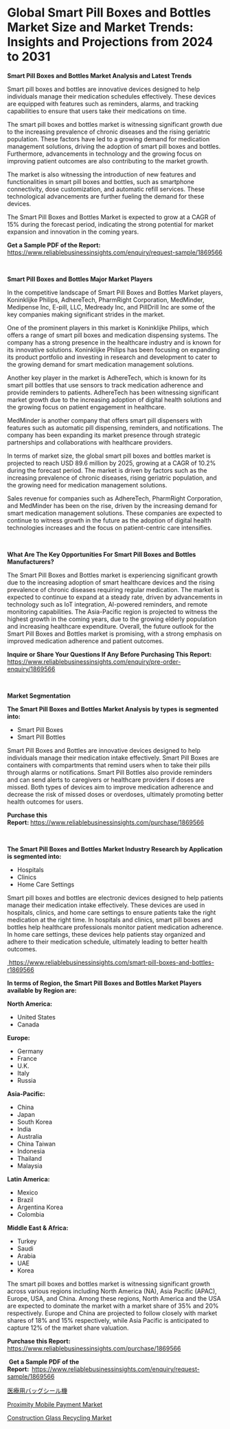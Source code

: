 <p><h1>Global Smart Pill Boxes and Bottles Market Size and Market Trends: Insights and Projections from 2024 to 2031</h1></p><p><strong>Smart Pill Boxes and Bottles Market Analysis and Latest Trends</strong></p>
<p><p>Smart pill boxes and bottles are innovative devices designed to help individuals manage their medication schedules effectively. These devices are equipped with features such as reminders, alarms, and tracking capabilities to ensure that users take their medications on time.</p><p>The smart pill boxes and bottles market is witnessing significant growth due to the increasing prevalence of chronic diseases and the rising geriatric population. These factors have led to a growing demand for medication management solutions, driving the adoption of smart pill boxes and bottles. Furthermore, advancements in technology and the growing focus on improving patient outcomes are also contributing to the market growth.</p><p>The market is also witnessing the introduction of new features and functionalities in smart pill boxes and bottles, such as smartphone connectivity, dose customization, and automatic refill services. These technological advancements are further fueling the demand for these devices.</p><p>The Smart Pill Boxes and Bottles Market is expected to grow at a CAGR of 15% during the forecast period, indicating the strong potential for market expansion and innovation in the coming years.</p></p>
<p><strong>Get a Sample PDF of the Report:&nbsp;</strong> <a href="https://www.reliablebusinessinsights.com/enquiry/request-sample/1869566">https://www.reliablebusinessinsights.com/enquiry/request-sample/1869566</a></p>
<p>&nbsp;</p>
<p><strong>Smart Pill Boxes and Bottles Major Market Players</strong></p>
<p><p>In the competitive landscape of Smart Pill Boxes and Bottles Market players, Koninklijke Philips, AdhereTech, PharmRight Corporation, MedMinder, Medipense Inc, E-pill, LLC, Medready Inc, and PillDrill Inc are some of the key companies making significant strides in the market. </p><p>One of the prominent players in this market is Koninklijke Philips, which offers a range of smart pill boxes and medication dispensing systems. The company has a strong presence in the healthcare industry and is known for its innovative solutions. Koninklijke Philips has been focusing on expanding its product portfolio and investing in research and development to cater to the growing demand for smart medication management solutions.</p><p>Another key player in the market is AdhereTech, which is known for its smart pill bottles that use sensors to track medication adherence and provide reminders to patients. AdhereTech has been witnessing significant market growth due to the increasing adoption of digital health solutions and the growing focus on patient engagement in healthcare.</p><p>MedMinder is another company that offers smart pill dispensers with features such as automatic pill dispensing, reminders, and notifications. The company has been expanding its market presence through strategic partnerships and collaborations with healthcare providers.</p><p>In terms of market size, the global smart pill boxes and bottles market is projected to reach USD 89.6 million by 2025, growing at a CAGR of 10.2% during the forecast period. The market is driven by factors such as the increasing prevalence of chronic diseases, rising geriatric population, and the growing need for medication management solutions.</p><p>Sales revenue for companies such as AdhereTech, PharmRight Corporation, and MedMinder has been on the rise, driven by the increasing demand for smart medication management solutions. These companies are expected to continue to witness growth in the future as the adoption of digital health technologies increases and the focus on patient-centric care intensifies.</p></p>
<p>&nbsp;</p>
<p><strong>What Are The Key Opportunities For Smart Pill Boxes and Bottles Manufacturers?</strong></p>
<p><p>The Smart Pill Boxes and Bottles market is experiencing significant growth due to the increasing adoption of smart healthcare devices and the rising prevalence of chronic diseases requiring regular medication. The market is expected to continue to expand at a steady rate, driven by advancements in technology such as IoT integration, AI-powered reminders, and remote monitoring capabilities. The Asia-Pacific region is projected to witness the highest growth in the coming years, due to the growing elderly population and increasing healthcare expenditure. Overall, the future outlook for the Smart Pill Boxes and Bottles market is promising, with a strong emphasis on improved medication adherence and patient outcomes.</p></p>
<p><strong>Inquire or Share Your Questions If Any Before Purchasing This Report:</strong> <a href="https://www.reliablebusinessinsights.com/enquiry/pre-order-enquiry/1869566">https://www.reliablebusinessinsights.com/enquiry/pre-order-enquiry/1869566</a></p>
<p>&nbsp;</p>
<p><strong>Market Segmentation</strong></p>
<p><strong>The Smart Pill Boxes and Bottles Market Analysis by types is segmented into:</strong></p>
<p><ul><li>Smart Pill Boxes</li><li>Smart Pill Bottles</li></ul></p>
<p><p>Smart Pill Boxes and Bottles are innovative devices designed to help individuals manage their medication intake effectively. Smart Pill Boxes are containers with compartments that remind users when to take their pills through alarms or notifications. Smart Pill Bottles also provide reminders and can send alerts to caregivers or healthcare providers if doses are missed. Both types of devices aim to improve medication adherence and decrease the risk of missed doses or overdoses, ultimately promoting better health outcomes for users.</p></p>
<p><strong>Purchase this Report:&nbsp;</strong><a href="https://www.reliablebusinessinsights.com/purchase/1869566">https://www.reliablebusinessinsights.com/purchase/1869566</a></p>
<p>&nbsp;</p>
<p><strong>The Smart Pill Boxes and Bottles Market Industry Research by Application is segmented into:</strong></p>
<p><ul><li>Hospitals</li><li>Clinics</li><li>Home Care Settings</li></ul></p>
<p><p>Smart pill boxes and bottles are electronic devices designed to help patients manage their medication intake effectively. These devices are used in hospitals, clinics, and home care settings to ensure patients take the right medication at the right time. In hospitals and clinics, smart pill boxes and bottles help healthcare professionals monitor patient medication adherence. In home care settings, these devices help patients stay organized and adhere to their medication schedule, ultimately leading to better health outcomes.</p></p>
<p><a href="https://www.reliablebusinessinsights.com/smart-pill-boxes-and-bottles-r1869566">&nbsp;https://www.reliablebusinessinsights.com/smart-pill-boxes-and-bottles-r1869566</a></p>
<p><strong>In terms of Region, the Smart Pill Boxes and Bottles Market Players available by Region are:</strong></p>
<p>
    <p> <strong> North America: </strong>
        <ul>
            <li>United States</li>
            <li>Canada</li>
        </ul>
        </p> 
    <p> <strong> Europe: </strong>
        <ul>
            <li>Germany</li>
            <li>France</li>
            <li>U.K.</li>
            <li>Italy</li>
            <li>Russia</li>
        </ul>
        </p> 
    <p> <strong> Asia-Pacific: </strong>
        <ul>
            <li>China</li>
            <li>Japan</li>
            <li>South Korea</li>
            <li>India</li>
            <li>Australia</li>
            <li>China Taiwan</li>
            <li>Indonesia</li>
            <li>Thailand</li>
            <li>Malaysia</li>
        </ul>
        </p> 
    <p> <strong> Latin America: </strong>
        <ul>
            <li>Mexico</li>
            <li>Brazil</li>
            <li>Argentina Korea</li>
            <li>Colombia</li>
        </ul>
        </p> 
    <p> <strong> Middle East & Africa: </strong>
        <ul>
            <li>Turkey</li>
            <li>Saudi</li>
            <li>Arabia</li>
            <li>UAE</li>
            <li>Korea</li>
        </ul>
    </p>
    </p>
<p><p>The smart pill boxes and bottles market is witnessing significant growth across various regions including North America (NA), Asia Pacific (APAC), Europe, USA, and China. Among these regions, North America and the USA are expected to dominate the market with a market share of 35% and 20% respectively. Europe and China are projected to follow closely with market shares of 18% and 15% respectively, while Asia Pacific is anticipated to capture 12% of the market share valuation.</p></p>
<p><strong>Purchase this Report: </strong><a href="https://www.reliablebusinessinsights.com/purchase/1869566">https://www.reliablebusinessinsights.com/purchase/1869566</a></p>
<p>&nbsp;<strong>Get a Sample PDF of the Report:&nbsp;&nbsp;</strong><a href="https://www.reliablebusinessinsights.com/enquiry/request-sample/1869566">https://www.reliablebusinessinsights.com/enquiry/request-sample/1869566</a></p>
<p><strong></strong></p>
<p><p><a href="https://github.com/LenoraKris2023/Market-Research-Report-List-1/blob/main/6551251179311.md">医療用バッグシール機</a></p><p><a href="https://github.com/Whitneyboyettebo9kiw7yr13/Market-Research-Report-List-3/blob/main/proximity-mobile-payment-market.md">Proximity Mobile Payment Market</a></p><p><a href="https://github.com/sonuprakash1/Market-Research-Report-List-3/blob/main/construction-glass-recycling-market.md">Construction Glass Recycling Market</a></p></p>